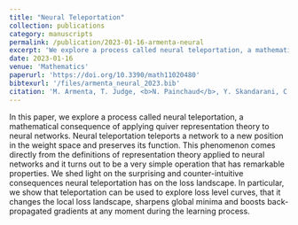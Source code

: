 ```yaml
---
title: "Neural Teleportation"
collection: publications
category: manuscripts
permalink: /publication/2023-01-16-armenta-neural
excerpt: 'We explore a process called neural teleportation, a mathematical consequence of applying quiver representation theory to neural networks.'
date: 2023-01-16
venue: 'Mathematics'
paperurl: 'https://doi.org/10.3390/math11020480'
bibtexurl: '/files/armenta_neural_2023.bib'
citation: 'M. Armenta, T. Judge, <b>N. Painchaud</b>, Y. Skandarani, C. Lemaire, G. G. Sanchez, P. Spino, and P.-M. Jodoin, &quot;Neural Teleportation,&quot; <i>Mathematics</i>, vol. 11, no. 2, pp. 480, Jan. 2023.'
---
```


In this paper, we explore a process called neural teleportation, a mathematical consequence of applying quiver representation theory to neural networks. Neural teleportation teleports a network to a new position in the weight space and preserves its function. This phenomenon comes directly from the definitions of representation theory applied to neural networks and it turns out to be a very simple operation that has remarkable properties. We shed light on the surprising and counter-intuitive consequences neural teleportation has on the loss landscape. In particular, we show that teleportation can be used to explore loss level curves, that it changes the local loss landscape, sharpens global minima and boosts back-propagated gradients at any moment during the learning process.